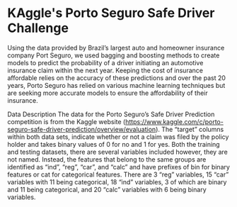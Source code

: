 # KAggle's Porto Seguro Safe Driver Challenge

Using the data provided by Brazil’s largest auto and homeowner insurance company Port Seguro, we used bagging and boosting methods to create models to predict the probability of a driver initiating an automotive insurance claim within the next year. Keeping the cost of insurance affordable relies on the accuracy of these predictions and over the past 20 years, Porto Seguro has relied on various machine learning techniques but are seeking more accurate models to ensure the affordability of their insurance.

Data Description
The data for the Porto Seguro’s Safe Driver Prediction competition is from the Kaggle website (https://www.kaggle.com/c/porto-seguro-safe-driver-prediction/overview/evaluation). The “target” columns within both data sets, indicate whether or not a claim was filed by the policy holder and takes binary values of 0 for no and 1 for yes. Both the training and testing datasets, there are several variables included however, they are not named. Instead, the features that belong to the same groups are identified as “ind”, “reg”, “car”, and “calc” and have prefixes of bin for binary features or cat for categorical features. There are 3 “reg” variables, 15 “car” variables with 11 being categorical, 18 “ind” variables, 3 of which are binary and 11 being categorical, and 20 “calc” variables with 6 being binary variables. 
